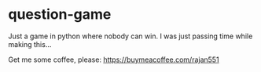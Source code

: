 # question-game
Just a game in python where nobody can win. I was just passing time while making this…


Get me some coffee, please: https://buymeacoffee.com/rajan551
